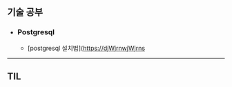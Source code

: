 ## 기술 공부

- ### Postgresql
  - [postgresql 설치법]([https://djWjrnwjWjrns](https://github.com/hateyoon/-/blob/main/%EA%B8%B0%EC%88%A0%EA%B3%B5%EB%B6%80/%EA%B3%B5%EB%B6%801.md)

------------


## TIL




